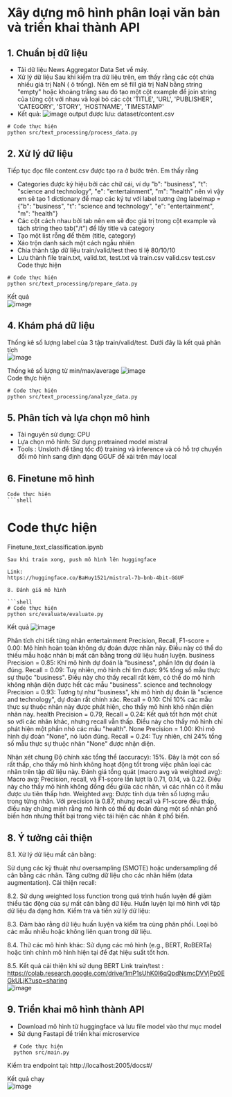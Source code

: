 #  Xây dựng mô hình phân loại văn bản và triển khai thành API

## 1. Chuẩn bị dữ liệu
   - Tải dữ liệu News Aggregator Data Set về máy.
   - Xử lý dữ liệu
     Sau khi kiểm tra dữ liệu trên, em thấy rằng các cột chứa nhiều giá trị NaN ( ô trống). Nên em sẽ fill giá trị NaN bằng string "empty" hoặc khoảng trắng sau đó tạo một cột example để join
     string của từng cột với nhau và loại bỏ các cột 'TITLE', 'URL', 'PUBLISHER', 'CATEGORY', 'STORY', 'HOSTNAME', 'TIMESTAMP'
   - Kết quả:
     ![image](https://github.com/user-attachments/assets/de2f606c-00c1-4e16-a075-4f54132a90f0)
     output được lưu: dataset/content.csv
     
   ```shell
   # Code thực hiện
   python src/text_processing/process_data.py
   ```
## 2. Xử lý dữ liệu
   Tiếp tục đọc file content.csv được tạo ra ở bước trên. Em thấy rằng
   - Categories được ký hiệu bởi các chữ cái, ví dụ  "b": "business", "t": "science and technology", "e": "entertainment", "m": "health" nên vì vậy em sẽ tạo 1 dictionary để map các ký tự với label tương ứng
   labelmap = {"b": "business", "t": "science and technology", "e": "entertainment", "m": "health"}
   - Các cột cách nhau bởi tab nên em sẽ đọc giá trị trong cột example và tách string theo tab("/t") để lấy title và category
   - Tạo một list rỗng để thêm (title, category)
   - Xáo trộn danh sách một cách ngẫu nhiên
   - Chia thành tập dữ liệu train/valid/test theo tỉ lệ 80/10/10
   - Lưu thành file train.txt, valid.txt, test.txt và train.csv valid.csv test.csv
   Code thực hiện
   ```shell
   # Code thực hiện
   python src/text_processing/prepare_data.py
   ```
   Kết quả                       
   ![image](https://github.com/user-attachments/assets/f5583bee-735e-4cee-9a45-2659e3238be1)
                          
## 4. Khám phá dữ liệu
   Thống kê số lượng label của 3 tập train/valid/test. Dưới đây là kết quả phân tích                
   ![image](https://github.com/user-attachments/assets/6c454af0-0043-44dc-b4d1-42b31317f069)                   
                         
   Thống kê số lượng từ min/max/average
   ![image](https://github.com/user-attachments/assets/6243abc6-0e72-4126-a876-924b13a8605c)              
    Code thực hiện
   ```shell
   # Code thực hiện
   python src/text_processing/analyze_data.py
   ```

## 5. Phân tích và lựa chọn mô hình
   + Tài nguyên sử dụng: CPU
   + Lựa chọn mô hình: Sử dụng pretrained model mistral
   + Tools : Unsloth để tăng tốc độ training và inference và có hỗ trợ chuyển đổi mô hình sang định dạng GGUF để xài trên máy local
     
## 6. Finetune mô hình
    Code thực hiện
    ```shell
   # Code thực hiện
   Finetune_text_classification.ipynb
   ```
   Sau khi train xong, push mô hình lên huggingface
   
   Link: 
   https://huggingface.co/BaHuy1521/mistral-7b-bnb-4bit-GGUF 
   
8. Đánh giá mô hình
   
   ```shell
   # Code thực hiện
   python src/evaluate/evaluate.py
   ```
   
   Kết quả
   ![image](https://github.com/user-attachments/assets/975c83b9-1192-45ae-bb14-572f02fb0ab2)

   Phân tích chi tiết từng nhãn
   entertainment
   Precision, Recall, F1-score = 0.00: Mô hình hoàn toàn không dự đoán được nhãn này. Điều này có thể do thiếu mẫu hoặc nhãn bị mất cân bằng trong dữ liệu huấn luyện.
   business
   Precision = 0.85: Khi mô hình dự đoán là "business", phần lớn dự đoán là đúng.
   Recall = 0.09: Tuy nhiên, mô hình chỉ tìm được 9% tổng số mẫu thực sự thuộc "business". Điều này cho thấy recall rất kém, có thể do mô hình không nhận diện được hết các mẫu "business".
   science and technology
   Precision = 0.93: Tương tự như "business", khi mô hình dự đoán là "science and technology", dự đoán rất chính xác.
   Recall = 0.10: Chỉ 10% các mẫu thực sự thuộc nhãn này được phát hiện, cho thấy mô hình khó nhận diện nhãn này.
   health
   Precision = 0.79, Recall = 0.24: Kết quả tốt hơn một chút so với các nhãn khác, nhưng recall vẫn thấp. Điều này cho thấy mô hình chỉ phát hiện một phần nhỏ các mẫu "health".
   None
   Precision = 1.00: Khi mô hình dự đoán "None", nó luôn đúng.
   Recall = 0.24: Tuy nhiên, chỉ 24% tổng số mẫu thực sự thuộc nhãn "None" được nhận diện.
   
   Nhận xét chung
   Độ chính xác tổng thể (accuracy): 15%. Đây là một con số rất thấp, cho thấy mô hình không hoạt động tốt trong việc phân loại các nhãn trên tập dữ liệu này.
   Đánh giá tổng quát (macro avg và weighted avg):
   Macro avg: Precision, recall, và F1-score lần lượt là 0.71, 0.14, và 0.22. Điều này cho thấy mô hình không đồng đều giữa các nhãn, vì các nhãn có ít mẫu được ưu tiên thấp hơn.
   Weighted avg: Được tính dựa trên số lượng mẫu trong từng nhãn. Với precision là 0.87, nhưng recall và F1-score đều thấp, điều này chứng minh rằng mô hình có thể dự đoán đúng một số nhãn phổ biến hơn nhưng thất bại trong việc tái hiện các nhãn ít phổ biến.

## 8. Ý tưởng  cải thiện 

8.1. Xử lý dữ liệu mất cân bằng:

Sử dụng các kỹ thuật như oversampling (SMOTE) hoặc undersampling để cân bằng các nhãn.
Tăng cường dữ liệu cho các nhãn hiếm (data augmentation).
Cải thiện recall:

8.2. Sử dụng weighted loss function trong quá trình huấn luyện để giảm thiểu tác động của sự mất cân bằng dữ liệu.
Huấn luyện lại mô hình với tập dữ liệu đa dạng hơn.
Kiểm tra và tiền xử lý dữ liệu:

8.3. Đảm bảo rằng dữ liệu huấn luyện và kiểm tra cùng phân phối.
Loại bỏ các mẫu nhiễu hoặc không liên quan trong dữ liệu.
      
8.4. Thử các mô hình khác:
Sử dụng các mô hình (e.g., BERT, RoBERTa) hoặc tinh chỉnh mô hình hiện tại để đạt hiệu suất tốt hơn.

8.5. Kết quả cải thiện khi sử dụng BERT
Link train/test : https://colab.research.google.com/drive/1mP1sUhK0l6qQpdNsmcDVVjPp0EGkULjK?usp=sharing                          
![image](https://github.com/user-attachments/assets/dc846450-42f6-40e1-84a6-bb4c0446db95)  

## 9. Triển khai mô hình thành API
   - Download mô hình từ huggingface và lưu file model vào thư mục model
   - Sử dụng Fastapi để triển khai microservice
   
 ```shell
   # Code thực hiện
   python src/main.py
 ```
Kiểm tra endpoint tại: http://localhost:2005/docs#/ 
      
Kết quả chạy                            
![image](https://github.com/user-attachments/assets/0f161a35-06de-458c-a20f-3ef570c8dc1f)

